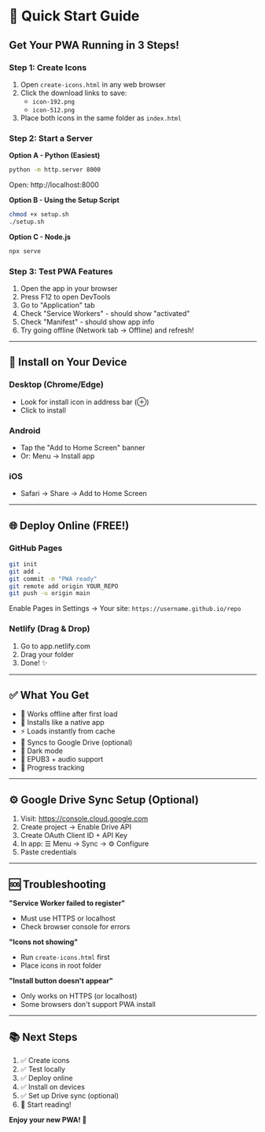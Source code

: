# 🚀 Quick Start Guide

## Get Your PWA Running in 3 Steps!

### Step 1: Create Icons
1. Open `create-icons.html` in any web browser
2. Click the download links to save:
   - `icon-192.png`
   - `icon-512.png`
3. Place both icons in the same folder as `index.html`

### Step 2: Start a Server

**Option A - Python (Easiest)**
```bash
python -m http.server 8000
```
Open: http://localhost:8000

**Option B - Using the Setup Script**
```bash
chmod +x setup.sh
./setup.sh
```

**Option C - Node.js**
```bash
npx serve
```

### Step 3: Test PWA Features

1. Open the app in your browser
2. Press F12 to open DevTools
3. Go to "Application" tab
4. Check "Service Workers" - should show "activated"
5. Check "Manifest" - should show app info
6. Try going offline (Network tab → Offline) and refresh!

---

## 📱 Install on Your Device

### Desktop (Chrome/Edge)
- Look for install icon in address bar (⊕)
- Click to install

### Android
- Tap the "Add to Home Screen" banner
- Or: Menu → Install app

### iOS
- Safari → Share → Add to Home Screen

---

## 🌐 Deploy Online (FREE!)

### GitHub Pages
```bash
git init
git add .
git commit -m "PWA ready"
git remote add origin YOUR_REPO
git push -u origin main
```
Enable Pages in Settings → Your site: `https://username.github.io/repo`

### Netlify (Drag & Drop)
1. Go to app.netlify.com
2. Drag your folder
3. Done! ✨

---

## ✅ What You Get

- 📵 Works offline after first load
- 📱 Installs like a native app
- ⚡ Loads instantly from cache
- 🔄 Syncs to Google Drive (optional)
- 🌙 Dark mode
- 📖 EPUB3 + audio support
- 💾 Progress tracking

---

## ⚙️ Google Drive Sync Setup (Optional)

1. Visit: https://console.cloud.google.com
2. Create project → Enable Drive API
3. Create OAuth Client ID + API Key
4. In app: ☰ Menu → Sync → ⚙️ Configure
5. Paste credentials

---

## 🆘 Troubleshooting

**"Service Worker failed to register"**
- Must use HTTPS or localhost
- Check browser console for errors

**"Icons not showing"**
- Run `create-icons.html` first
- Place icons in root folder

**"Install button doesn't appear"**
- Only works on HTTPS (or localhost)
- Some browsers don't support PWA install

---

## 📚 Next Steps

1. ✅ Create icons
2. ✅ Test locally
3. ✅ Deploy online
4. ✅ Install on devices
5. ✅ Set up Drive sync (optional)
6. 📖 Start reading!

**Enjoy your new PWA! 🎉**
